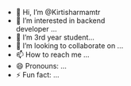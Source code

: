- 👋 Hi, I’m @Kirtisharmamtr
- 👀 I’m interested in backend      
developer ...
- 🌱 I’m 3rd year student...
- 💞️ I’m looking to collaborate on ...
- 📫 How to reach me ...
- 😄 Pronouns: ...
- ⚡ Fun fact: ...

<!---
Kirtisharmamtr/Kirtisharmamtr is a ✨ special ✨ repository because its `README.md` (this file) appears on your GitHub profile.
You can click the Preview link to take a look at your changes.
--->
